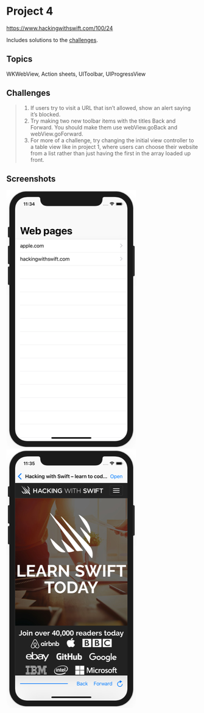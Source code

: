 # Project 4

https://www.hackingwithswift.com/100/24

Includes solutions to the [challenges](https://www.hackingwithswift.com/read/4/6/wrap-up).

## Topics

WKWebView, Action sheets, UIToolbar, UIProgressView

## Challenges

>1. If users try to visit a URL that isn’t allowed, show an alert saying it’s blocked.
>2. Try making two new toolbar items with the titles Back and Forward. You should make them use webView.goBack and webView.goForward.
>3. For more of a challenge, try changing the initial view controller to a table view like in project 1, where users can choose their website from a list rather than just having the first in the array loaded up front.

## Screenshots

![screenshot1](screenshots/screen01.png)
![screenshot2](screenshots/screen02.png)
